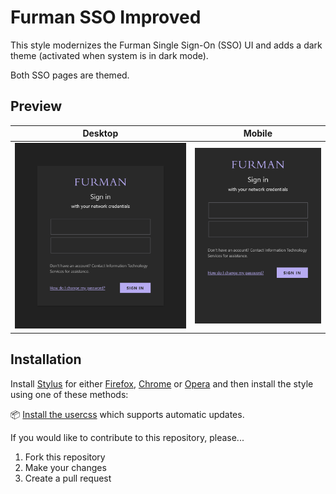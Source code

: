 # Furman SSO Improved
This style modernizes the Furman Single Sign-On (SSO) UI and adds a dark theme (activated when system is in dark mode).

Both SSO pages are themed.

## Preview
|Desktop|Mobile|
|---|---|
|![image](theme-desktop.png)|![image](theme-mobile.png)|

## Installation

Install [Stylus](https://add0n.com/stylus.html) for either [Firefox](https://addons.mozilla.org/en-US/firefox/addon/styl-us/), [Chrome](https://chrome.google.com/webstore/detail/stylus/clngdbkpkpeebahjckkjfobafhncgmne) or [Opera](https://addons.opera.com/en-gb/extensions/details/stylus/) and then install the style using one of these methods:

📦 [Install the usercss](https://github.com/jackbuehner/furman-sso-improved/raw/master/furman-sso-improved.user.css) which supports automatic updates.<br>


If you would like to contribute to this repository, please...

1. Fork this repository
1. Make your changes
1. Create a pull request
